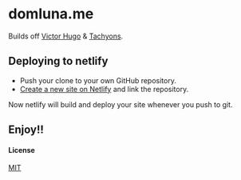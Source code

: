 # domluna.me

Builds off [Victor Hugo](https://github.com/netlify/victor-hugo) & [Tachyons](http://tachyons.io/).

## Deploying to netlify

- Push your clone to your own GitHub repository.
- [Create a new site on Netlify](https://app.netlify.com/start) and link the repository.

Now netlify will build and deploy your site whenever you push to git.

##  Enjoy!!

#### License

[MIT](LICENSE)
